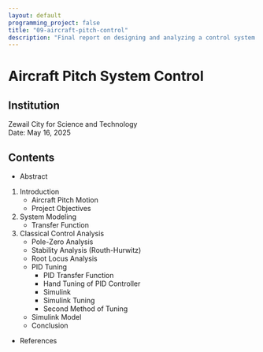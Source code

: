 ```yaml
---
layout: default
programming_project: false
title: "09-aircraft-pitch-control"
description: "Final report on designing and analyzing a control system for aircraft pitch motion using classical control techniques and Simulink.  "
---
```

# Aircraft Pitch System Control

## Institution
Zewail City for Science and Technology    
Date: May 16, 2025

## Contents
- Abstract
1. Introduction
   - Aircraft Pitch Motion
   - Project Objectives
2. System Modeling
   - Transfer Function
3. Classical Control Analysis
   - Pole-Zero Analysis
   - Stability Analysis (Routh-Hurwitz)
   - Root Locus Analysis
   - PID Tuning
     - PID Transfer Function
     - Hand Tuning of PID Controller
     - Simulink
     - Simulink Tuning
     - Second Method of Tuning
   - Simulink Model
   - Conclusion
- References


